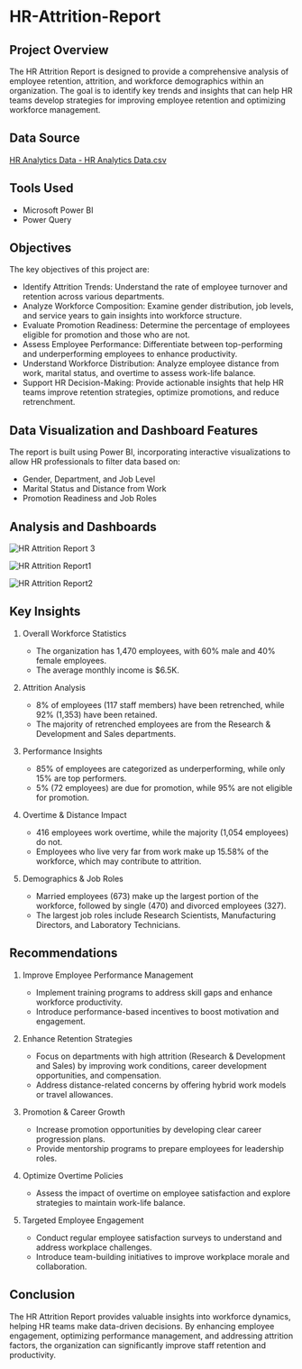 # HR-Attrition-Report


## Project Overview
The HR Attrition Report is designed to provide a comprehensive analysis of employee retention, attrition, and workforce demographics within an organization. The goal is to identify key trends and insights that can help HR teams develop strategies for improving employee retention and optimizing workforce management.


## Data Source
[HR Analytics Data - HR Analytics Data.csv](https://github.com/user-attachments/files/19464131/HR.Analytics.Data.-.HR.Analytics.Data.csv)


## Tools Used
* Microsoft Power BI
* Power Query

## Objectives
The key objectives of this project are:
* Identify Attrition Trends: Understand the rate of employee turnover and retention across various departments.
* Analyze Workforce Composition: Examine gender distribution, job levels, and service years to gain insights into workforce structure.
* Evaluate Promotion Readiness: Determine the percentage of employees eligible for promotion and those who are not.
* Assess Employee Performance: Differentiate between top-performing and underperforming employees to enhance productivity.
* Understand Workforce Distribution: Analyze employee distance from work, marital status, and overtime to assess work-life balance.
* Support HR Decision-Making: Provide actionable insights that help HR teams improve retention strategies, optimize promotions, and reduce retrenchment.


## Data Visualization and Dashboard Features
The report is built using Power BI, incorporating interactive visualizations to allow HR professionals to filter data based on:
* Gender, Department, and Job Level
* Marital Status and Distance from Work
* Promotion Readiness and Job Roles


## Analysis and Dashboards
![HR Attrition Report 3](https://github.com/user-attachments/assets/56e60465-23f6-4f7e-89d9-3be51feb2dce)

![HR Attrition Report1](https://github.com/user-attachments/assets/a0e943fd-9aa7-4392-b3e2-ed9f9f974be4)

![HR Attrition Report2](https://github.com/user-attachments/assets/6f877d0f-5d0a-4811-a18a-0e29da948122)


## Key Insights
1. Overall Workforce Statistics
   * The organization has 1,470 employees, with 60% male and 40% female employees.
   * The average monthly income is $6.5K.

2. Attrition Analysis
   * 8% of employees (117 staff members) have been retrenched, while 92% (1,353) have been retained.
   * The majority of retrenched employees are from the Research & Development and Sales departments.

3. Performance Insights
   * 85% of employees are categorized as underperforming, while only 15% are top performers.
   * 5% (72 employees) are due for promotion, while 95% are not eligible for promotion.

4. Overtime & Distance Impact
   * 416 employees work overtime, while the majority (1,054 employees) do not.
   * Employees who live very far from work make up 15.58% of the workforce, which may contribute to attrition.

5. Demographics & Job Roles
   * Married employees (673) make up the largest portion of the workforce, followed by single (470) and divorced employees (327).
   * The largest job roles include Research Scientists, Manufacturing Directors, and Laboratory Technicians.


## Recommendations
1. Improve Employee Performance Management
   * Implement training programs to address skill gaps and enhance workforce productivity.
   * Introduce performance-based incentives to boost motivation and engagement.

2. Enhance Retention Strategies
   * Focus on departments with high attrition (Research & Development and Sales) by improving work conditions, career development opportunities, and compensation.
   * Address distance-related concerns by offering hybrid work models or travel allowances.

3. Promotion & Career Growth
   * Increase promotion opportunities by developing clear career progression plans.
   * Provide mentorship programs to prepare employees for leadership roles.

4. Optimize Overtime Policies
   * Assess the impact of overtime on employee satisfaction and explore strategies to maintain work-life balance.

5. Targeted Employee Engagement
   * Conduct regular employee satisfaction surveys to understand and address workplace challenges.
   * Introduce team-building initiatives to improve workplace morale and collaboration.


## Conclusion
The HR Attrition Report provides valuable insights into workforce dynamics, helping HR teams make data-driven decisions. By enhancing employee engagement, optimizing performance management, and addressing attrition factors, the organization can significantly improve staff retention and productivity.
